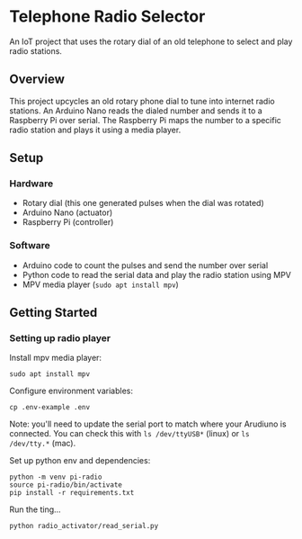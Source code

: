# Telephone Radio Selector
An IoT project that uses the rotary dial of an old telephone to select and play radio stations.

## Overview
This project upcycles an old rotary phone dial to tune into internet radio stations.
An Arduino Nano reads the dialed number and sends it to a Raspberry Pi over serial. The Raspberry Pi maps the number to a specific radio station and plays it using a media player.

## Setup
### Hardware
* Rotary dial (this one generated pulses when the dial was rotated)
* Arduino Nano (actuator)
* Raspberry Pi (controller)

### Software
* Arduino code to count the pulses and send the number over serial
* Python code to read the serial data and play the radio station using MPV
* MPV media player (`sudo apt install mpv`)

## Getting Started
### Setting up radio player
Install mpv media player:
```
sudo apt install mpv
```
Configure environment variables:
```
cp .env-example .env
```
Note: you'll need to update the serial port to match where your Arudiuno is connected. You can check this with `ls /dev/ttyUSB*` (linux) or `ls /dev/tty.*` (mac).

Set up python env and dependencies:
```
python -m venv pi-radio
source pi-radio/bin/activate
pip install -r requirements.txt
```
Run the ting...
```
python radio_activator/read_serial.py
```
